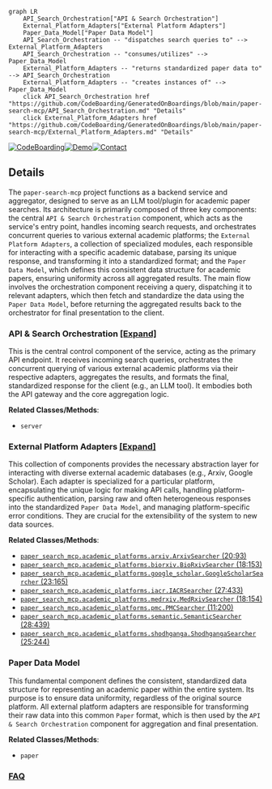 ```mermaid
graph LR
    API_Search_Orchestration["API & Search Orchestration"]
    External_Platform_Adapters["External Platform Adapters"]
    Paper_Data_Model["Paper Data Model"]
    API_Search_Orchestration -- "dispatches search queries to" --> External_Platform_Adapters
    API_Search_Orchestration -- "consumes/utilizes" --> Paper_Data_Model
    External_Platform_Adapters -- "returns standardized paper data to" --> API_Search_Orchestration
    External_Platform_Adapters -- "creates instances of" --> Paper_Data_Model
    click API_Search_Orchestration href "https://github.com/CodeBoarding/GeneratedOnBoardings/blob/main/paper-search-mcp/API_Search_Orchestration.md" "Details"
    click External_Platform_Adapters href "https://github.com/CodeBoarding/GeneratedOnBoardings/blob/main/paper-search-mcp/External_Platform_Adapters.md" "Details"
```

[![CodeBoarding](https://img.shields.io/badge/Generated%20by-CodeBoarding-9cf?style=flat-square)](https://github.com/CodeBoarding/GeneratedOnBoardings)[![Demo](https://img.shields.io/badge/Try%20our-Demo-blue?style=flat-square)](https://www.codeboarding.org/demo)[![Contact](https://img.shields.io/badge/Contact%20us%20-%20contact@codeboarding.org-lightgrey?style=flat-square)](mailto:contact@codeboarding.org)

## Details

The `paper-search-mcp` project functions as a backend service and aggregator, designed to serve as an LLM tool/plugin for academic paper searches. Its architecture is primarily composed of three key components: the central `API & Search Orchestration` component, which acts as the service's entry point, handles incoming search requests, and orchestrates concurrent queries to various external academic platforms; the `External Platform Adapters`, a collection of specialized modules, each responsible for interacting with a specific academic database, parsing its unique response, and transforming it into a standardized format; and the `Paper Data Model`, which defines this consistent data structure for academic papers, ensuring uniformity across all aggregated results. The main flow involves the orchestration component receiving a query, dispatching it to relevant adapters, which then fetch and standardize the data using the `Paper Data Model`, before returning the aggregated results back to the orchestrator for final presentation to the client.

### API & Search Orchestration [[Expand]](./API_Search_Orchestration.md)
This is the central control component of the service, acting as the primary API endpoint. It receives incoming search queries, orchestrates the concurrent querying of various external academic platforms via their respective adapters, aggregates the results, and formats the final, standardized response for the client (e.g., an LLM tool). It embodies both the API gateway and the core aggregation logic.


**Related Classes/Methods**:

- `server`


### External Platform Adapters [[Expand]](./External_Platform_Adapters.md)
This collection of components provides the necessary abstraction layer for interacting with diverse external academic databases (e.g., Arxiv, Google Scholar). Each adapter is specialized for a particular platform, encapsulating the unique logic for making API calls, handling platform-specific authentication, parsing raw and often heterogeneous responses into the standardized `Paper Data Model`, and managing platform-specific error conditions. They are crucial for the extensibility of the system to new data sources.


**Related Classes/Methods**:

- <a href="https://github.com/rakshabesafe/paper-search-mcp/blob/main/paper_search_mcp/academic_platforms/arxiv.py#L20-L93" target="_blank" rel="noopener noreferrer">`paper_search_mcp.academic_platforms.arxiv.ArxivSearcher` (20:93)</a>
- <a href="https://github.com/rakshabesafe/paper-search-mcp/blob/main/paper_search_mcp/academic_platforms/biorxiv.py#L18-L153" target="_blank" rel="noopener noreferrer">`paper_search_mcp.academic_platforms.biorxiv.BioRxivSearcher` (18:153)</a>
- <a href="https://github.com/rakshabesafe/paper-search-mcp/blob/main/paper_search_mcp/academic_platforms/google_scholar.py#L23-L165" target="_blank" rel="noopener noreferrer">`paper_search_mcp.academic_platforms.google_scholar.GoogleScholarSearcher` (23:165)</a>
- <a href="https://github.com/rakshabesafe/paper-search-mcp/blob/main/paper_search_mcp/academic_platforms/iacr.py#L27-L433" target="_blank" rel="noopener noreferrer">`paper_search_mcp.academic_platforms.iacr.IACRSearcher` (27:433)</a>
- <a href="https://github.com/rakshabesafe/paper-search-mcp/blob/main/paper_search_mcp/academic_platforms/medrxiv.py#L18-L154" target="_blank" rel="noopener noreferrer">`paper_search_mcp.academic_platforms.medrxiv.MedRxivSearcher` (18:154)</a>
- <a href="https://github.com/rakshabesafe/paper-search-mcp/blob/main/paper_search_mcp/academic_platforms/pmc.py#L11-L200" target="_blank" rel="noopener noreferrer">`paper_search_mcp.academic_platforms.pmc.PMCSearcher` (11:200)</a>
- <a href="https://github.com/rakshabesafe/paper-search-mcp/blob/main/paper_search_mcp/academic_platforms/semantic.py#L28-L439" target="_blank" rel="noopener noreferrer">`paper_search_mcp.academic_platforms.semantic.SemanticSearcher` (28:439)</a>
- <a href="https://github.com/rakshabesafe/paper-search-mcp/blob/main/paper_search_mcp/academic_platforms/shodhganga.py#L25-L244" target="_blank" rel="noopener noreferrer">`paper_search_mcp.academic_platforms.shodhganga.ShodhgangaSearcher` (25:244)</a>


### Paper Data Model
This fundamental component defines the consistent, standardized data structure for representing an academic paper within the entire system. Its purpose is to ensure data uniformity, regardless of the original source platform. All external platform adapters are responsible for transforming their raw data into this common `Paper` format, which is then used by the `API & Search Orchestration` component for aggregation and final presentation.


**Related Classes/Methods**:

- `paper`




### [FAQ](https://github.com/CodeBoarding/GeneratedOnBoardings/tree/main?tab=readme-ov-file#faq)